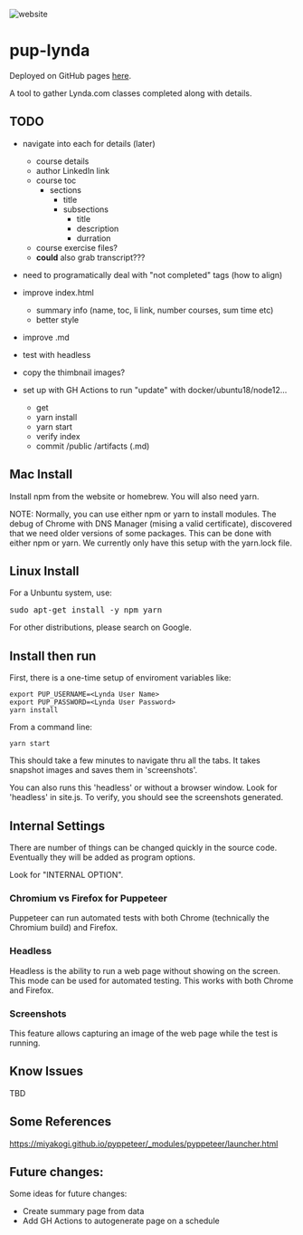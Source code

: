 ![website](https://github.com/alpiepho/pup-lynda/workflows/website/badge.svg)

# pup-lynda

Deployed on GitHub pages [here](https://alpiepho.github.io/pup-lynda/).


A tool to gather Lynda.com classes completed along with details.

## TODO

- navigate into each for details (later)
  - course details
  - author LinkedIn link
  - course toc
    - sections
      - title
      - subsections
        - title
        - description
        - durration
  - course exercise files?
  - **could** also grab transcript???

- need to programatically deal with "not completed" tags (how to align)

- improve index.html
    - summary info (name, toc, li link, number courses, sum time etc)
    - better style
- improve .md
- test with headless

- copy the thimbnail images?


- set up with GH Actions to run "update" with docker/ubuntu18/node12...
    - get
    - yarn install
    - yarn start
    - verify index
    - commit /public  /artifacts (.md)



## Mac Install

Install npm from the website or homebrew.  You will also need yarn.

NOTE: Normally, you can use either npm or yarn to install modules.  The debug of
Chrome with DNS Manager (mising a valid certificate), discovered that we need older
versions of some packages.  This can be done with either npm or yarn.  We currently only
have this setup with the yarn.lock file.

## Linux Install

For a Unbuntu system, use:

<pre>
sudo apt-get install -y npm yarn
</pre>

For other distributions, please search on Google.

## Install then run

First, there is a one-time setup of enviroment variables like:

```
export PUP_USERNAME=<Lynda User Name>
export PUP_PASSWORD=<Lynda User Password>
yarn install
```

From a command line:

```
yarn start
```

This should take a few minutes to navigate thru all the tabs.  It takes snapshot images
and saves them in 'screenshots'.  

You can also runs this 'headless' or without a browser window.  Look for 'headless' in site.js.  To verify, you should see the screenshots generated.


## Internal Settings

There are number of things can be changed quickly in the source code.  Eventually they
will be added as program options.

Look for "INTERNAL OPTION".

### Chromium vs Firefox for Puppeteer

Puppeteer can run automated tests with both Chrome (technically the Chromium build) and
Firefox.

### Headless

Headless is the ability to run a web page without showing on the screen.  This mode can
be used for automated testing.  This works with both Chrome and Firefox.

### Screenshots

This feature allows capturing an image of the web page while the test is running. 

## Know Issues

TBD


## Some References

https://miyakogi.github.io/pyppeteer/_modules/pyppeteer/launcher.html

## Future changes:

Some ideas for future changes:

- Create summary page from data
- Add GH Actions to autogenerate page on a schedule




